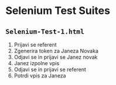 # Selenium Test Suites

## `Selenium-Test-1.html`

1. Prijavi se referent
2. Zgenerira token za Janeza Novaka
3. Odjavi se in prijavi se Janez novak
4. Janez izpolne vpis
5. Odjavi se in prijavi se referent
6. Potrdi vpis za Janeza